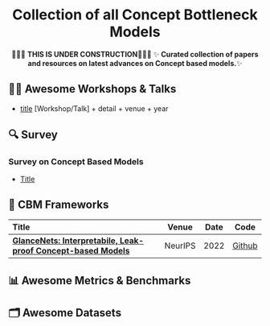 <a name="readme-head"></a>
<h1 align="center"> Collection of all Concept Bottleneck Models </h1> 

<p align="center">
    🚧🚧🚧 <b>THIS IS UNDER CONSTRUCTION</b>🚧🚧🚧
    ✨<b> Curated collection of papers and resources on latest advances on Concept based models.</b>✨
</p>

## 👩‍🏫 Awesome Workshops & Talks
- [title](link) [Workshop/Talk] + detail + venue + year

## 🔍 Survey 
### Survey on Concept Based Models
- [Title](link)


## 📖 CBM Frameworks
|  Title  |   Venue  |   Date   |   Code   |
|:--------|:--------:|:--------:|:--------:|
|[**GlanceNets: Interpretabile, Leak-proof Concept-based Models**](https://arxiv.org/pdf/2205.15612) <br> | NeurIPS | 2022 | [Github](https://github.com/ema-marconato/glancenet) |



## 📊 Awesome Metrics & Benchmarks

## 🗂️ Awesome Datasets
